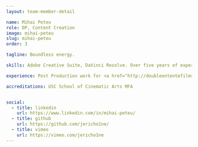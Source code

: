 ```yaml
---
layout: team-member-detail

name: Mihai Peteu
role: DP, Content Creation
image: mihai-peteu
slug: mihai-peteu
order: 3

tagline: Boundless energy.

skills: Adobe Creative Suite, DaVinci Resolve. Over five years of experience shooting and editing short films on the BlackMagic Pocket Cinema, Olympus EM5 Mark I, and EM-5 MK II cameras.

experience: Post Production work for <a href="http://doubleententefilms.com/">Double Entente Films</a>. 

accreditations: USC School of Cinematic Arts MFA


social:
  - title: linkedin
    url: https://www.linkedin.com/in/mihai-peteu/
  - title: github
    url: https://github.com/jericho1ne/
  - title: vimeo
    url: https://vimeo.com/jericho1ne
---
```

